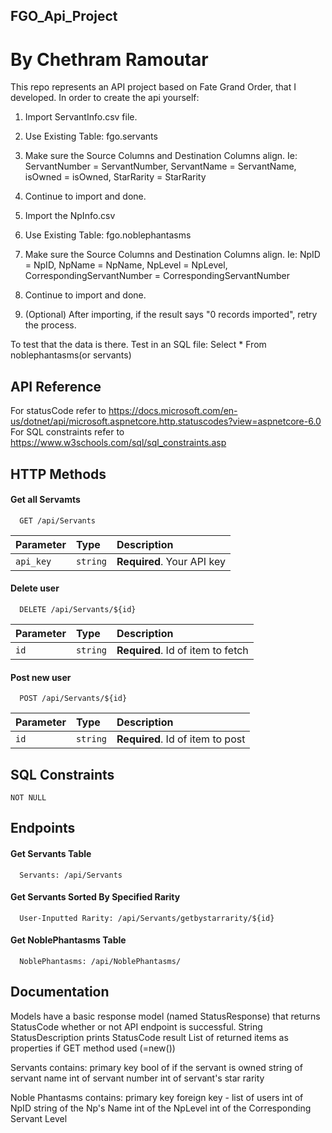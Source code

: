 ## FGO_Api_Project
# By Chethram Ramoutar

This repo represents an API project based on Fate Grand Order, that I developed. 
In order to create the api yourself:

1) Import ServantInfo.csv file.

2) Use Existing Table: fgo.servants

3) Make sure the Source Columns and Destination Columns align. Ie: ServantNumber = ServantNumber, ServantName = ServantName, isOwned = isOwned, StarRarity = StarRarity

4) Continue to import and done. 




5) Import the NpInfo.csv

6) Use Existing Table: fgo.noblephantasms

7) Make sure the Source Columns and Destination Columns align. Ie: NpID = NpID, NpName = NpName, NpLevel = NpLevel, CorrespondingServantNumber = CorrespondingServantNumber

8) Continue to import and done. 




9) (Optional) After importing, if the result says "0 records imported", retry the process.


To test that the data is there. Test in an SQL file: Select * From noblephantasms(or servants)
## API Reference

For statusCode refer to https://docs.microsoft.com/en-us/dotnet/api/microsoft.aspnetcore.http.statuscodes?view=aspnetcore-6.0
For SQL constraints refer to https://www.w3schools.com/sql/sql_constraints.asp

## HTTP Methods

#### Get all Servamts

```http
  GET /api/Servants
```

| Parameter | Type     | Description                |
| :-------- | :------- | :------------------------- |
| `api_key` | `string` | **Required**. Your API key |

#### Delete user

```http
  DELETE /api/Servants/${id}
```

| Parameter | Type     | Description                       |
| :-------- | :------- | :-------------------------------- |
| `id`      | `string` | **Required**. Id of item to fetch |

#### Post new user

```http
  POST /api/Servants/${id}
```

| Parameter | Type     | Description                       |
| :-------- | :------- | :-------------------------------- |
| `id`      | `string` | **Required**. Id of item to post  |



## SQL Constraints

```NOT NULL```

## Endpoints

#### Get Servants Table

```http
  Servants: /api/Servants
```

#### Get Servants Sorted By Specified Rarity

```http
  User-Inputted Rarity: /api/Servants/getbystarrarity/${id}
```

#### Get NoblePhantasms Table

```http
  NoblePhantasms: /api/NoblePhantasms/
```

## Documentation

Models have a basic response model (named StatusResponse) 
that returns StatusCode whether or not API endpoint is successful.
String StatusDescription prints StatusCode result
List of returned items as properties if GET method used (=new())

Servants contains:
	primary key 
  bool of if the servant is owned
	string of servant name
	int of servant number
  int of servant's star rarity

Noble Phantasms contains:
	primary key
	foreign key - list of users
  int of NpID
  string of the Np's Name
  int of the NpLevel
  int of the Corresponding Servant Level
